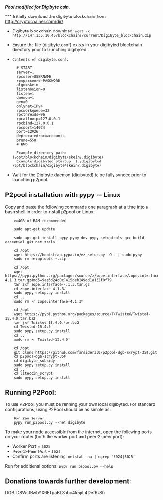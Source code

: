***Pool modified for Digibyte coin.***

*** Initially download the digibyte blockchain from http://cryptochainer.com/dir/

* Digibyte blockchain download: `wget -c http://147.135.10.45/blockchains/current/DigiByte_blockchain.zip`

* Ensure the file (digibyte.conf) exists in your digibyted blockchain directory prior to launching digibyted.
		
* `Contents of digibyte.conf:`

		# START
		server=1
		rpcuser=USERNAME
		rpcpassword=PASSWORD
		algo=skein
		listenonion=0
		listen=1
		daemon=1
		gen=0
		onlynet=IPv4
		rpcworkqueue=32
		rpcthreads=96
		rpcallowip=127.0.0.1
		rpcbind=127.0.0.1
		rpcport=14024
		port=12026
		deprecatedrpc=accounts
		prune=550
		# END
		
		Example directory path: (/opt/blockchain/digibyte/skein/.digibyte)		
		Example digibyted startup: (./digibyted /opt/blockchain/digibyte/skein/.digibyte)
		
* Wait for the Digibyte daemon (digibyted) to be fully synced prior to launching p2pool.



P2pool installation with pypy -- Linux
---------------------------------------

Copy and paste the following commands one paragraph at a time into a bash shell in order to install p2pool on Linux.

		>=4GB of RAM recommended

		sudo apt-get update

		sudo apt-get install pypy pypy-dev pypy-setuptools gcc build-essential git net-tools

		cd /opt
		wget https://bootstrap.pypa.io/ez_setup.py -O - | sudo pypy
		sudo rm setuptools-*.zip

		cd /opt
		wget https://pypi.python.org/packages/source/z/zope.interface/zope.interface-4.1.3.tar.gz#md5=9ae3d24c0c7415deb249dd1a132f0f79
		tar zxf zope.interface-4.1.3.tar.gz
		cd zope.interface-4.1.3/
		sudo pypy setup.py install
		cd ..
		sudo rm -r zope.interface-4.1.3*

		cd /opt
		wget https://pypi.python.org/packages/source/T/Twisted/Twisted-15.4.0.tar.bz2
		tar jxf Twisted-15.4.0.tar.bz2
		cd Twisted-15.4.0
		sudo pypy setup.py install
		cd ..
		sudo rm -r Twisted-15.4.0*

		cd /opt
		git clone https://github.com/farsider350/p2pool-dgb-scrypt-350.git
		cd p2pool-dgb-scrypt-350
		cd digibyte_subsidy
		sudo pypy setup.py install
		cd ..
		cd litecoin_scrypt
		sudo pypy setup.py install    


Running P2Pool:
-------------------------
To use P2Pool, you must be running your own local digibyted. For standard configurations, using P2Pool should be as simple as:

		For Zen Server
		pypy run_p2pool.py --net digibyte
		
To make your node accessible from the internet, open the following ports on your router (both the worker port and peer-2-peer port): 
* Worker Port = `5025`
* Peer-2-Peer Port = `5024`
* Confirm ports are listening: `netstat -na | egrep '5024|5025'` 

Run for additional options: `pypy run_p2pool.py --help`


Donations towards further development:
-------------------------
DGB: D8WsfBwbYX6BTpaBL3hbc4k5pL4Def6sSh
